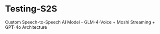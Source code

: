 # Testing-S2S
Custom Speech-to-Speech AI Model - GLM-4-Voice + Moshi Streaming + GPT-4o Architecture
